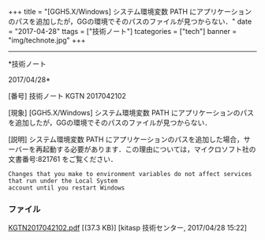 ﻿+++
title = "[GGH5.X/Windows] システム環境変数 PATH にアプリケーションのパスを追加したが，GGの環境でそのパスのファイルが見つからない．"
date = "2017-04-28"
ttags = ["技術ノート"]
tcategories = ["tech"]
banner = "img/technote.jpg"
+++

-----------------------------------------------------------------------------------------------------------------------------

*技術ノート

2017/04/28*


[番号]
技術ノート KGTN 2017042102

[現象]
[GGH5.X/Windows] システム環境変数 PATH
にアプリケーションのパスを追加したが，GGの環境でそのパスのファイルが見つからない．

[説明]
システム環境変数 PATH
にアプリケーションのパスを追加した場合，サーバーを再起動する必要があります．この理由については，マイクロソフト社の
文書番号:821761 をご覧ください．

    Changes that you make to environment variables do not affect services that run under the Local System
    account until you restart Windows


### ファイル

 
 


[KGTN2017042102.pdf](http://techreport.kitasp.net/attachments/download/3505/KGTN2017042102.pdf)
 [(37.3 KB)] [kitasp 技術センター, 2017/04/28
15:22]


 


 

